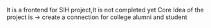 It is a frontend for SIH project,It is not completed yet
Core Idea of the project is 
-> create a connection for college alumni and student
